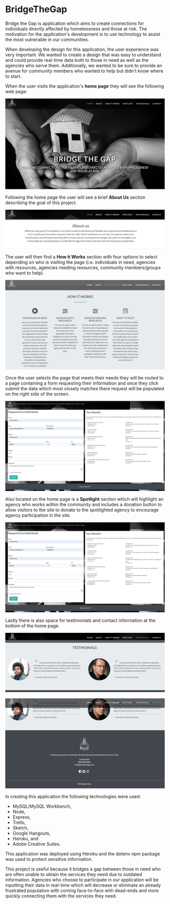 # BridgeTheGap

Bridge the Gap is application which aims  to create connections for individuals directly 
affected by homelessness and those at risk. The motivation for the application's development
is to use technology to assist the most vulnerable in our communities.

When developing the design for this application, the user experience was very important. We
wanted to create a design that was easy to understand and could provide real-time data both 
to those in need as well as the agencies who serve them. Additionally, we wanted to be sure
to provide an avenue for community members who wanted to help but didn't know where to start.

When the user visits the application's <b>home page</b> they will see the following web page:

![BridgeTheGap](/public/img/landingPage.png)

Following the home page the user will see a brief <b>About Us</b> section describing the goal
of this project.

![BridgeTheGap](/public/img/about.png)

The user will then find a <b>How it Works</b> section with four options to select depending on
who is visiting the page (i.e. individuals in need, agencies with resources, agencies needing resources,
community members/groups who want to help).

![BridgeTheGap](/public/img/howItWorks.png)

Once the user selects the page that meets their needs they will be routed to a page
containing a form requesting their information and once they click submit the data 
which most closely matches there request will be populated on the right side of the
screen.

![BridgeTheGap](/public/img/form.png)

Also located on the home page is a <b>Spotlight</b> section which will highlight an 
agency who works within the community and includes a donation button to allow visitors
to the site to donate to the spotlighted agency to encourage agency participation in the
site. 

![BridgeTheGap](/public/img/form.png)

Lastly there is also space for testimonials and contact information at the bottom of the home page.

![BridgeTheGap](/public/img/testimonials.png)
<br><br>
![BridgeTheGap](/public/img/contact.png)


In creating this application the following technologies were used:
- MySQL/MySQL Workbench,
- Node, 
- Express, 
- Trello, 
- Sketch,
- Google Hangouts, 
- Heroku, and
- Adobe Creative Suites.

This application was deployed using Heroku and the dotenv npm package was used to protect
sensitive information. 

This project is useful because it bridges a gap between those in need who are often unable
to obtain the services they need due to outdated information. Agencies who choose to participate
in our application will be inputting their data in real-time which will decrease or eliminate an
already frustrated population with coming face-to-face with dead-ends and more quickly connecting 
them with the services they need. 

